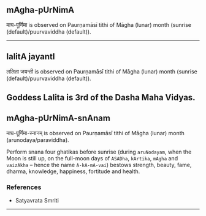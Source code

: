 ## mAgha-pUrNimA

माघ-पूर्णिमा is observed on Paurṇamāsī tithi of Māgha (lunar) month (sunrise (default)/puurvaviddha (default)).


---
## lalitA jayantI

ललिता जयन्ती is observed on Paurṇamāsī tithi of Māgha (lunar) month (sunrise (default)/puurvaviddha (default)).

Goddess Lalita is 3rd of the Dasha Maha Vidyas.
---
## mAgha-pUrNimA-snAnam

माघ-पूर्णिमा-स्नानम् is observed on Paurṇamāsī tithi of Māgha (lunar) month (arunodaya/paraviddha).

Perform snana four ghatikas before sunrise (during `aruNodayam`, when the Moon is still up, on the full-moon days of `ASADha`, `kArtika`, `mAgha` and `vaizAkha` – hence the name `A-kA-mA-vai`) bestows strength, beauty, fame, dharma, knowledge, happiness, fortitude and health.
### References
* Satyavrata Smriti

---
